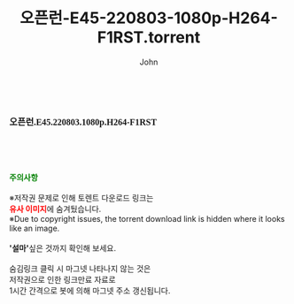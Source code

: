 ﻿---
layout: post
title:  "오픈런-E45-220803-1080p-H264-F1RST.torrent"
author: John
categories: [ 방송/음악 ]
tags: [  ]
image:  
description: "오픈런-E45-220803-1080p-H264-F1RST torrent 정보 공유"
toc: true
toc_sticky: true
---

<br>
<div class="view-img">
<a class="view_image" href="http://torrentmobile60.com/bbs/view_image.php?fn=%2Fdata%2Ffile%2Fmusic%2F3735182707_1JFeMagU_9518387f6d254324012545f0022c47a15e9d53b7.jpg" target="_blank"><img alt="" class="img-tag" content="http://torrentmobile60.com/data/file/music/3735182707_1JFeMagU_9518387f6d254324012545f0022c47a15e9d53b7.jpg" itemprop="image" src="http://torrentmobile60.com/data/file/music/thumb-3735182707_1JFeMagU_9518387f6d254324012545f0022c47a15e9d53b7_835x2212.jpg"/></a></div><div class="view-content" itemprop="description">
<p><span style="font-family:nanumsquareround;font-size:16px;font-weight:700;white-space:nowrap;background-color:rgb(255,255,255);">오픈런.E45.220803.1080p.H264-F1RST</span> </p> </div>
    
<br><br><br>
<p data-ke-size="size16"><b><span style="color: green;">주의사항</span></b><br /><br />※저작권 문제로 인해 토렌트 다운로드 링크는<br /><b><span style="color: red;">유사 이미지</span></b>에 숨겨뒀습니다.<br />※Due to copyright issues, the torrent download link is hidden where it looks like an image.<br /><br /><b>'설마'</b>싶은 것까지 확인해 보세요.<br /><br />숨김링크 클릭 시 마그넷 나타나지 않는 것은<br />저작권으로 인한 링크만료 자료로<br />1시간 간격으로 봇에 의해 마그넷 주소 갱신됩니다.</p>

